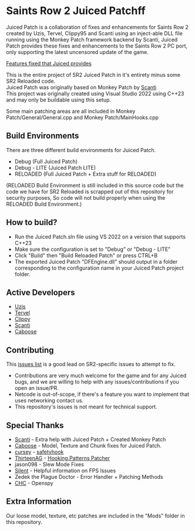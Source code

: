 # Saints Row 2 Juiced Patchff

Juiced Patch is a collaboration of fixes and enhancements for Saints Row 2 created by Uzis, Tervel, Clippy95 and Scanti
using an inject-able DLL file running using the Monkey Patch framework backend by Scanti,
Juiced Patch provides these fixes and enhancements to the Saints Row 2 PC port, only supporting the latest uncensored update of the game.

[Features fixed that Juiced provides](FEATURED_FIXES.md)

This is the entire project of SR2 Juiced Patch in it's entirety minus some SR2 Reloaded code. \
Juiced Patch was originally based on Monkey Patch by [Scanti](https://github.com/scanti2) \
This project was originally created using Visual Studio 2022 using C++23 and may only be buildable using this setup.

Some main patching areas are all included in Monkey Patch/General/General.cpp and Monkey Patch/MainHooks.cpp

## Build Environments
There are three different build environments for Juiced Patch.
- Debug (Full Juiced Patch)
- Debug - LITE (Juiced Patch LITE)
- RELOADED (Full Juiced Patch + Extra stuff for RELOADED)

(RELOADED Build Environment is still included in this source code but the code we have for SR2 Reloaded is scrapped out of
this repository for security purposes, So code will not build properly when using the RELOADED Build Environment.)

## How to build?
- Run the Juiced Patch.sln file using VS 2022 on a version that supports C++23
- Make sure the configuration is set to "Debug" or "Debug - LITE"
- Click "Build" then "Build Reloaded Patch" or press CTRL+B
- The exported Juiced Patch "DFEngine.dll" should output in a folder corresponding to the configuration name in your Juiced Patch project folder.

## Active Developers
- [Uzis](https://github.com/theuzis)
- [Tervel](https://github.com/Tervel1337)
- [Clippy](https://github.com/Clippy95)
- [Scanti](https://github.com/scanti2)
- [Caboose](https://github.com/CabooseSayzWTF)

## Contributing
This [issues list](https://github.com/kobraworksmodding/SR2IssuesList/issues) is a good lead on SR2-specific issues to attempt to fix.
* Contributions are very much welcome for the game and for any Juiced bugs, and we are willing to help with any issues/contributions if you open an issue/PR.
* Netcode is out-of-scope, if there's a feature you want to implement that uses networking contact us.
* This repository's issues is not meant for technical support.

## Special Thanks
- [Scanti](https://github.com/scanti2) - Extra help with Juiced Patch + Created Monkey Patch
- [Caboose](https://github.com/CabooseSayzWTF) - Model, Texture and Chunk fixes for Juiced Patch.
- [cursey](https://github.com/cursey) - [safetyhook](https://github.com/cursey/safetyhook)
- [ThirteenAG](https://github.com/ThirteenAG) - [Hooking.Patterns Patcher](https://github.com/ThirteenAG/Hooking.Patterns)
- jason098 - Slew Mode Fixes
- [Silent](https://github.com/CookiePLMonster) - Helpful information on FPS Issues
- Zedek the Plague Doctor - Error Handler + Patching Methods
- [CHC](https://github.com/chc) - Openspy


## Extra Information
Our loose model, texture, etc patches are included in the "Mods" folder in this repository.




